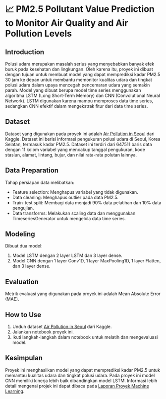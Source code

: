 # 📈 PM2.5 Pollutant Value Prediction to Monitor Air Quality and Air Pollution Levels

## Introduction

Polusi udara merupakan masalah serius yang menyebabkan banyak efek buruk pada kesehatan dan lingkungan. Oleh karena itu, proyek ini dibuat dengan tujuan untuk membuat model yang dapat memprediksi kadar PM2.5 30 jam ke depan untuk membantu memonitor kualitas udara dan tingkat polusi udara dalam upaya mencegah pencemaran udara yang semakin parah. Model yang dibuat berupa model time series menggunakan algoritma LSTM (Long Short-Term Memory) dan CNN (Convolutional Neural Network). LSTM digunakan karena mampu memproses data time series, sedangkan CNN efektif dalam mengekstrak fitur dari data time series.

## Dataset

Dataset yang digunakan pada proyek ini adalah [Air Pollution in Seoul](https://www.kaggle.com/datasets/bappekim/air-pollution-in-seoul) dari Kaggle. Dataset ini berisi informasi pengukuran polusi udara di Seoul, Korea Selatan, termasuk kadar PM2.5. Dataset ini terdiri dari 647511 baris data dengan 11 kolom variabel yang mencakup tanggal pengukuran, kode stasiun, alamat, lintang, bujur, dan nilai rata-rata polutan lainnya.

## Data Preparation

Tahap persiapan data melibatkan:

- Feature selection: Menghapus variabel yang tidak digunakan.
- Data cleaning: Menghapus outlier pada data PM2.5.
- Train-test split: Membagi data menjadi 90% data pelatihan dan 10% data pengujian.
- Data transforms: Melakukan scaling data dan menggunakan TimeseriesGenerator untuk mengelola data time series.

## Modeling

Dibuat dua model:

1. Model LSTM dengan 2 layer LSTM dan 3 layer dense.
2. Model CNN dengan 1 layer Conv1D, 1 layer MaxPooling1D, 1 layer Flatten, dan 3 layer dense.

## Evaluation

Metrik evaluasi yang digunakan pada proyek ini adalah Mean Absolute Error (MAE).

## How to Use

1. Unduh dataset [Air Pollution in Seoul](https://www.kaggle.com/datasets/bappekim/air-pollution-in-seoul) dari Kaggle.
2. Jalankan notebook proyek ini.
3. Ikuti langkah-langkah dalam notebook untuk melatih dan mengevaluasi model.

## Kesimpulan

Proyek ini menghasilkan model yang dapat memprediksi kadar PM2.5 untuk memantau kualitas udara dan tingkat polusi udara. Pada proyek ini model CNN memiliki kinerja lebih baik dibandingkan model LSTM. Informasi lebih detail mengenai projek ini dapat dibaca pada [Laporan Proyek Machine Learning](https://github.com/millatatasyakhanifa/PM2.5-Pollutant-Value-Prediction-to-Monitor-Air-Quality-and-Air-Pollution-Level/blob/main/Laporan%20Proyek%20Machine%20Learning%20-%20Millata%20Tasyakhanifa.md).

